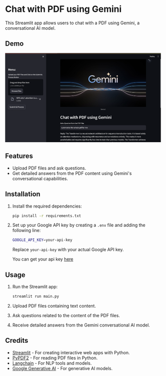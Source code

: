 # Chat with PDF using Gemini

This Streamlit app allows users to chat with a PDF using Gemini, a conversational AI model.

## Demo

![Demo](demo.png)

## Features

- Upload PDF files and ask questions.
- Get detailed answers from the PDF content using Gemini's conversational capabilities.

## Installation

1. Install the required dependencies:

    ```bash
    pip install -r requirements.txt
    ```

2. Set up your Google API key by creating a `.env` file and adding the following line:

    ```bash
    GOOGLE_API_KEY=your-api-key
    ```

    Replace `your-api-key` with your actual Google API key.

    You can get your api key [here](https://aistudio.google.com/app/apikey)

## Usage

1. Run the Streamlit app:

    ```bash
    streamlit run main.py
    ```

2. Upload PDF files containing text content.
3. Ask questions related to the content of the PDF files.
4. Receive detailed answers from the Gemini conversational AI model.

## Credits

- [Streamlit](https://streamlit.io/) - For creating interactive web apps with Python.
- [PyPDF2](https://github.com/mstamy2/PyPDF2) - For reading PDF files in Python.
- [Langchain](https://langchain.io/) - For NLP tools and models.
- [Google Generative AI](https://github.com/google-research/google-research/tree/master/generative_ai) - For generative AI models.

